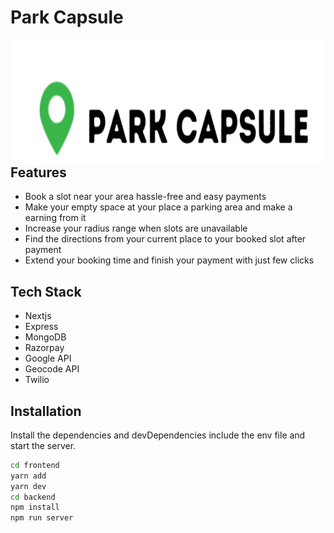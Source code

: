 # Park Capsule

<img align="right" width="500" height="200" title="ParkCapsule" src="https://github.com/nishith-02/Parking_Capsule/blob/main/frontend/public/logo.png"/>

## Features

- Book a slot near your area hassle-free and easy payments
- Make your empty space at your place a parking area and make a earning from it
- Increase your radius range when slots are unavailable
- Find the directions from your current place to your booked slot after payment
- Extend your booking time and finish your payment with just few clicks

## Tech Stack

- Nextjs
- Express
- MongoDB
- Razorpay
- Google API
- Geocode API
- Twilio


## Installation

Install the dependencies and devDependencies include the env file and start the server.

```sh
cd frontend
yarn add
yarn dev
cd backend
npm install
npm run server
```

